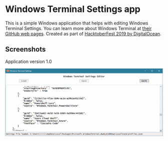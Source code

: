 # Windows Terminal Settings app

This is a simple Windows application that helps with editing Windows Terminal Settings.
You can learn more about Windows Terminal at [their GitHub web pages](https://github.com/microsoft/terminal).
Created as part of [HacktoberFest 2019 by DigitalOcean](https://hacktoberfest.digitalocean.com/).

## Screenshots

Application version 1.0

![Screenshot V1](Screenshot_v1.png)